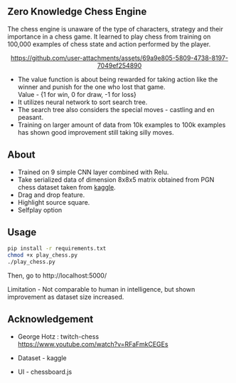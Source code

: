 Zero Knowledge Chess Engine
-----

The chess engine is unaware of the type of characters, strategy and their importance in a chess game. It learned to play chess from training on 100,000 examples of chess state and action performed by the player.
<div align="center" width="100px">
  
https://github.com/user-attachments/assets/69a9e805-5809-4738-8197-7049ef254890

</div>

* The value function is about being rewarded for taking action like the winner and punish for the one who lost that game.<br>
Value - {1 for win, 0 for draw, -1 for loss}
* It utilizes neural network to sort search tree.
* The search tree also considers the special moves - castling and en peasant.
* Training on larger amount of data from 10k examples to 100k examples has shown good improvement still taking silly moves.

About
-----
* Trained on 9 simple CNN layer combined with Relu.
* Take serialized data of dimension 8x8x5 matrix obtained from PGN chess dataset taken from <a href="https://www.kaggle.com/datasets/ironicninja/raw-chess-games-pgn">kaggle</a>.
* Drag and drop feature.
* Highlight source square.
* Selfplay option

Usage
-----
```bash
pip install -r requirements.txt
chmod +x play_chess.py
./play_chess.py     
```
Then, go to http://localhost:5000/


Limitation - Not comparable to human in intelligence, but shown improvement as dataset size increased.

Acknowledgement
-----
* George Hotz : twitch-chess<br>
https://www.youtube.com/watch?v=RFaFmkCEGEs

* Dataset - kaggle
* UI - chessboard.js




